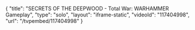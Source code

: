 {
    "title": "SECRETS OF THE DEEPWOOD - Total War: WARHAMMER Gameplay",
    "type": "solo",
    "layout": "iframe-static",
    "videoId": "117404998",
    "url": "\/tvpembed\/117404998"
}